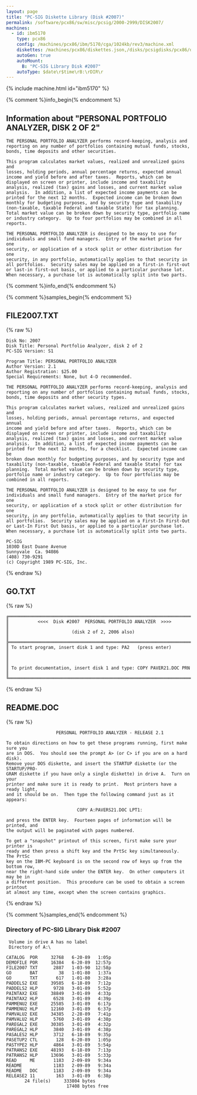 ```yaml
---
layout: page
title: "PC-SIG Diskette Library (Disk #2007)"
permalink: /software/pcx86/sw/misc/pcsig/2000-2999/DISK2007/
machines:
  - id: ibm5170
    type: pcx86
    config: /machines/pcx86/ibm/5170/cga/1024kb/rev3/machine.xml
    diskettes: /machines/pcx86/diskettes.json,/disks/pcsigdisks/pcx86/diskettes.json
    autoGen: true
    autoMount:
      B: "PC-SIG Library Disk #2007"
    autoType: $date\r$time\rB:\rDIR\r
---
```


{% include machine.html id="ibm5170" %}

{% comment %}info_begin{% endcomment %}

## Information about "PERSONAL PORTFOLIO ANALYZER, DISK 2 OF 2"

    THE PERSONAL PORTFOLIO ANALYZER performs record-keeping, analysis and
    reporting on any number of portfolios containing mutual funds, stocks,
    bonds, time deposits and other securities.
    
    This program calculates market values, realized and unrealized gains and
    losses, holding periods, annual percentage returns, expected annual
    income and yield before and after taxes.  Reports, which can be
    displayed on screen or printer, include income and taxability
    analysis, realized (tax) gains and losses, and current market value
    analysis.  In addition, a list of expected income payments can be
    printed for the next 12 months.  Expected income can be broken down
    monthly for budgeting purposes, and by security type and taxability
    (non-taxable, taxable Federal and taxable State) for tax planning.
    Total market value can be broken down by security type, portfolio name
    or industry category.  Up to four portfolios may be combined in all
    reports.
    
    THE PERSONAL PORTFOLIO ANALYZER is designed to be easy to use for
    individuals and small fund managers.  Entry of the market price for one
    security, or application of a stock split or other distribution for one
    security, in any portfolio, automatically applies to that security in
    all portfolios.  Security sales may be applied on a first-in first-out
    or last-in first-out basis, or applied to a particular purchase lot.
    When necessary, a purchase lot is automatically split into two parts.
{% comment %}info_end{% endcomment %}

{% comment %}samples_begin{% endcomment %}

## FILE2007.TXT

{% raw %}
```
Disk No: 2007                                                           
Disk Title: Personal Portfolio Analyzer, disk 2 of 2                    
PC-SIG Version: S1                                                      
                                                                        
Program Title: PERSONAL PORTFOLIO ANALYZER                              
Author Version: 2.1                                                     
Author Registration: $25.00                                             
Special Requirements: None, but 4-D recommended.                        
                                                                        
THE PERSONAL PORTFOLIO ANALYZER performs record-keeping, analysis and   
reporting on any number of portfolios containing mutual funds, stocks,  
bonds, time deposits and other security types.                          
                                                                        
This program calculates market values, realized and unrealized gains and
losses, holding periods, annual percentage returns, and expected annual 
income and yield before and after taxes.  Reports, which can be         
displayed on screen or printer, include income and taxability           
analysis, realized (tax) gains and losses, and current market value     
analysis.  In addition, a list of expected income payments can be       
printed for the next 12 months, for a checklist.  Expected income can be
broken down monthly for budgeting purposes, and by security type and    
taxability (non-taxable, taxable Federal and taxable State) for tax     
planning.  Total market value can be broken down by security type,      
portfolio name or industry category.  Up to four portfolios may be      
combined in all reports.                                                
                                                                        
THE PERSONAL PORTFOLIO ANALYZER is designed to be easy to use for       
individuals and small fund managers.  Entry of the market price for one 
security, or application of a stock split or other distribution for one 
security, in any portfolio, automatically applies to that security in   
all portfolios.  Security sales may be applied on a First-In First-Out  
or Last-In First Out basis, or applied to a particular purchase lot.    
When necessary, a purchase lot is automatically split into two parts.   
                                                                        
PC-SIG                                                                  
1030D East Duane Avenue                                                 
Sunnyvale  Ca. 94086                                                    
(408) 730-9291                                                          
(c) Copyright 1989 PC-SIG, Inc.                                         
```
{% endraw %}

## GO.TXT

{% raw %}
```
╔═════════════════════════════════════════════════════════════════════════╗
║           <<<<  Disk #2007  PERSONAL PORTFOLIO ANALYZER  >>>>           ║
║                        (disk 2 of 2, 2006 also)                         ║
╠═════════════════════════════════════════════════════════════════════════╣
║ To start program, insert disk 1 and type: PA2   (press enter)           ║
║                                                                         ║
║ To print documentation, insert disk 1 and type: COPY PAVER21.DOC PRN    ║
╚═════════════════════════════════════════════════════════════════════════╝
```
{% endraw %}

## README.DOC

{% raw %}
```
                   PERSONAL PORTFOLIO ANALYZER - RELEASE 2.1

To obtain directions on how to get these programs running, first make sure you
are in DOS.  You should see the prompt A> (or C> if you are on a hard disk).
Remove your DOS diskette, and insert the STARTUP diskette (or the STARTUP/PRO-
GRAM diskette if you have only a single diskette) in drive A.  Turn on your
printer and make sure it is ready to print.  Most printers have a ready light,
and it should be on.  Then type the following command just as it appears:

                           COPY A:PAVERS21.DOC LPT1:

and press the ENTER key.  Fourteen pages of information will be printed, and
the output will be paginated with pages numbered.

To get a "snapshot" printout of this screen, first make sure your printer is
ready and then press a shift key and the PrtSc key simultaneously.  The PrtSc
key on the IBM-PC keyboard is on the second row of keys up from the bottom row,
near the right-hand side under the ENTER key.  On other computers it may be in
a different position.  This procedure can be used to obtain a screen printout
at almost any time, except when the screen contains graphics.
```
{% endraw %}

{% comment %}samples_end{% endcomment %}

### Directory of PC-SIG Library Disk #2007

     Volume in drive A has no label
     Directory of A:\

    CATALOG  POR     32768   6-20-89   1:05p
    DEMOFILE POR     16384   6-20-89  12:57p
    FILE2007 TXT      2887   1-03-90  12:58p
    GO       BAT        38   1-01-80   1:37a
    GO       TXT       617   1-01-80   3:28a
    PADDELS2 EXE     39585   6-18-89   7:12p
    PADDELS2 HLP      9728   3-01-89   5:52p
    PAINTAX2 EXE     38849   3-01-89   4:33p
    PAINTAX2 HLP      6528   3-01-89   4:39p
    PAMMENU2 EXE     25585   3-01-89   6:17p
    PAMMENU2 HLP     12160   3-01-89   6:37p
    PAMVALU2 EXE     34385   2-28-89   7:41p
    PAMVALU2 HLP      5760   3-01-89   4:38p
    PAREGAL2 EXE     30385   3-01-89   4:32p
    PAREGAL2 HLP      3840   3-01-89   4:38p
    PASALES2 HLP      3712   6-18-89   9:35p
    PASETUP2 CTL       128   6-20-89   1:05p
    PASTYPE2 HLP      4864   3-01-89   5:54p
    PATRANS2 EXE     48193   6-18-89   7:13p
    PATRANS2 HLP     13696   3-01-89   5:33p
    READ     ME       1183   2-09-89   9:34a
    README            1183   2-09-89   9:34a
    README   DOC      1183   2-09-89   9:34a
    RELEASE2 11        163   3-01-89   6:38p
           24 file(s)     333804 bytes
                           17408 bytes free

